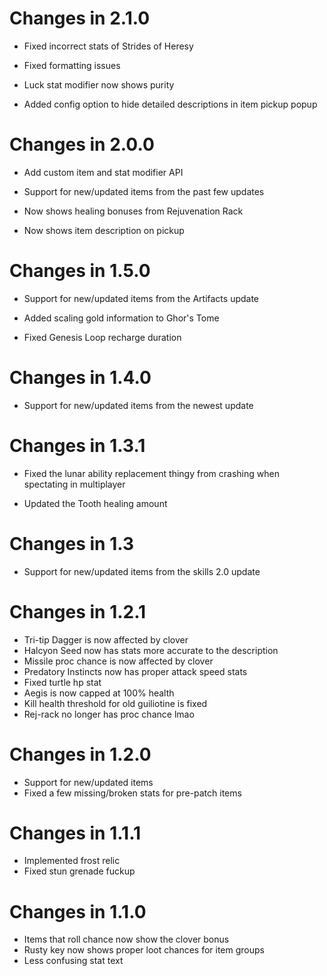 # Changes in 2.1.0

* Fixed incorrect stats of Strides of Heresy

* Fixed formatting issues

* Luck stat modifier now shows purity

* Added config option to hide detailed descriptions in item pickup popup

# Changes in 2.0.0

* Add custom item and stat modifier API

* Support for new/updated items from the past few updates

* Now shows healing bonuses from Rejuvenation Rack

* Now shows item description on pickup

# Changes in 1.5.0

* Support for new/updated items from the Artifacts update

* Added scaling gold information to Ghor's Tome

* Fixed Genesis Loop recharge duration

# Changes in 1.4.0

* Support for new/updated items from the newest update

# Changes in 1.3.1

* Fixed the lunar ability 
 replacement thingy from crashing when spectating in multiplayer

* Updated the Tooth healing amount

# Changes in 1.3

* Support for new/updated items from the skills 2.0 update

# Changes in 1.2.1

* Tri-tip Dagger is now affected by clover
* Halcyon Seed now has stats more accurate to the description
* Missile proc chance is now affected by clover
* Predatory Instincts now has proper attack speed stats
* Fixed turtle hp stat
* Aegis is now capped at 100% health
* Kill health threshold for old guiliotine is fixed
* Rej-rack no longer has proc chance lmao

# Changes in 1.2.0

* Support for new/updated items
* Fixed a few missing/broken stats for pre-patch items

# Changes in 1.1.1

* Implemented frost relic
* Fixed stun grenade fuckup

# Changes in 1.1.0

* Items that roll chance now show the clover bonus
* Rusty key now shows proper loot chances for item groups
* Less confusing stat text
